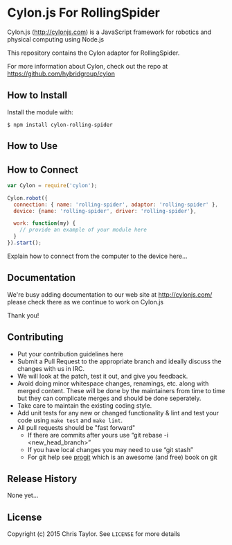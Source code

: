 # Cylon.js For RollingSpider

Cylon.js (http://cylonjs.com) is a JavaScript framework for robotics and
physical computing using Node.js

This repository contains the Cylon adaptor for RollingSpider.

For more information about Cylon, check out the repo at
https://github.com/hybridgroup/cylon

## How to Install

Install the module with:

    $ npm install cylon-rolling-spider

## How to Use

## How to Connect

```javascript
var Cylon = require('cylon');

Cylon.robot({
  connection: { name: 'rolling-spider', adaptor: 'rolling-spider' },
  device: {name: 'rolling-spider', driver: 'rolling-spider'},

  work: function(my) {
    // provide an example of your module here
  }
}).start();
```

Explain how to connect from the computer to the device here...

## Documentation

We're busy adding documentation to our web site at http://cylonjs.com/ please check there as we continue to work on Cylon.js

Thank you!

## Contributing

* Put your contribution guidelines here
* Submit a Pull Request to the appropriate branch and ideally discuss the changes with us in IRC.
* We will look at the patch, test it out, and give you feedback.
* Avoid doing minor whitespace changes, renamings, etc. along with merged content. These will be done by the maintainers from time to time but they can complicate merges and should be done seperately.
* Take care to maintain the existing coding style.
* Add unit tests for any new or changed functionality & lint and test your code using `make test` and `make lint`.
* All pull requests should be "fast forward"
  * If there are commits after yours use “git rebase -i <new_head_branch>”
  * If you have local changes you may need to use “git stash”
  * For git help see [progit](http://git-scm.com/book) which is an awesome (and free) book on git

## Release History

None yet...

## License

Copyright (c) 2015 Chris Taylor. See `LICENSE` for more details
